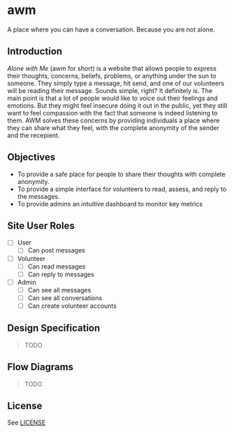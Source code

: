 # awm

A place where you can have a conversation. Because you are not alone.

## Introduction

*Alone with Me* (awm for short) is a website that allows people to express their thoughts, concerns, beliefs, problems, or anything under the sun to someone. They simply type a message, hit send, and one of our volunteers will be reading their message. Sounds simple, right? It definitely is. The main point is that a lot of people would like to voice out their feelings and emotions. But they might feel insecure doing it out in the public, yet they still want to feel compassion with the fact that someone is indeed listening to them. AWM solves these concerns by providing individuals a place where they can share what they feel, with the complete anonymity of the sender and the recepient.

## Objectives

- To provide a safe place for people to share their thoughts with complete anonymity.
- To provide a simple interface for volunteers to read, assess, and reply to the messages.
- To provide admins an intuitive dashboard to monitor key metrics

## Site User Roles

- [ ] User
	- [ ] Can post messages
- [ ] Volunteer
	- [ ] Can read messages
	- [ ] Can reply to messages
- [ ] Admin
	- [ ] Can see all messages
	- [ ] Can see all conversations
	- [ ] Can create volunteer accounts	

## Design Specification

> TODO

## Flow Diagrams

> TODO

## License

See [LICENSE](LICENSE)